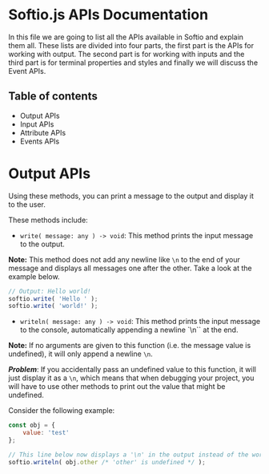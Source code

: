 # Softio.js APIs Documentation
In this file we are going to list all the APIs available in Softio and explain them all.
These lists are divided into four parts, the first part is the APIs for working with output. The second part is for working with inputs and the third part is for terminal properties and styles and finally we will discuss the Event APIs.

## Table of contents
- Output APIs
- Input APIs
- Attribute APIs
- Events APIs

# Output APIs
Using these methods, you can print a message to the output and display it to the user.

These methods include:
- `write( message: any ) -> void`: This method prints the input message to the output.

**Note:** This method does not add any newline like `\n` to the end of your message and displays all messages one after the other. Take a look at the example below.

```js
// Output: Hello world!
softio.write( 'Hello ' );
softio.write( 'world!' );
```

- `writeln( message: any ) -> void`: This method prints the input message to the console, automatically appending a newline `\n`` at the end.

**Note:** If no arguments are given to this function (i.e. the message value is undefined), it will only append a newline `\n`.

***Problem***: If you accidentally pass an undefined value to this function, it will just display it as a `\n`, which means that when debugging your project, you will have to use other methods to print out the value that might be undefined.

Consider the following example:
```js
const obj = {
	value: 'test'
};

// This line below now displays a '\n' in the output instead of the word 'undefined'.
softio.writeln( obj.other /* 'other' is undefined */ );
```
